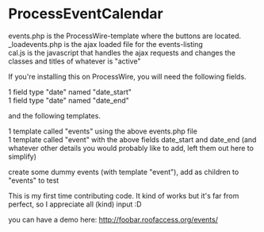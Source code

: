 # ProcessEventCalendar

<p>events.php is the ProcessWire-template where the buttons are located.<br/>
_loadevents.php is the ajax loaded file for the events-listing<br/>
cal.js is the javascript that handles the ajax requests and changes the classes and titles of whatever is "active"</p>

<p>If you're installing this on ProcessWire, you will need the following fields.</p>

<p>1 field type "date" named "date_start"<br/>
1 field type "date" named "date_end"</p>

<p>and the following templates.</p>

<p>1 template called "events" using the above events.php file<br/>
1 template called "event" with the above fields date_start and date_end (and whatever other details you would probably like to add, left them out here to simplify)</p>

<p>create some dummy events (with template "event"), add as children to "events" to test</p>

<p>This is my first time contributing code. It kind of works but it's far from perfect, so I appreciate all (kind) input :D</p>

you can have a demo here: http://foobar.roofaccess.org/events/
